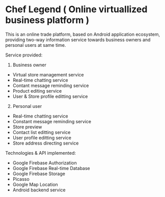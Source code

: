 # Chef Legend ( Online virtuallized business platform )

This is an online trade platform, based on Android application ecosystem, providing two-way information service towards business owners and personal users at same time.

Service provided: 
1. Business owner
- Virtual store management service
- Real-time chatting service
- Contant message reminding service
- Product editing service
- User & Store profile editting service
  
2. Personal user
- Real-time chatting service
- Constant message reminding service
- Store preview
- Contact list editting service
- User profile editting service
- Store address directing service
  
Technologies & API implemented:
- Google Firebase Authorization
- Google Firebase Real-time Database
- Google Firebase Storage
- Picasso
- Google Map Location
- Android backend service
